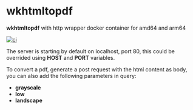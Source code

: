 # wkhtmltopdf

**wkhtmltopdf** with http wrapper docker container for amd64 and arm64

[![ci](https://github.com/lex2193/wkhtmltopdf/actions/workflows/docker.yml/badge.svg)](https://github.com/lex2193/wkhtmltopdf/actions/workflows/docker.yml)

The server is starting by default on localhost, port 80, this could be overrided using **HOST** and **PORT** variables.

To convert a pdf, generate a post request with the html content as body, you can also add the following parameters in query:
- **grayscale**
- **low**
- **landscape**
